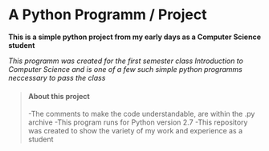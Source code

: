 # A Python Programm / Project

**This is a simple python project from my early days as a Computer Science student**

_This programm was created for the first semester class Introduction to Computer Science 
and is one of a few such simple python programms neccessary to pass the class_

>#### About this project
>
>-The comments to make the code understandable, are within the .py archive
>-This program runs for Python version 2.7
>-This repository was created to show the variety of my work and experience as a student
